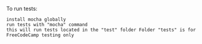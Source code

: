

To run tests:

    install mocha globally
    run tests with "mocha" command
    this will run tests located in the "test" folder Folder "tests" is for FreeCodeCamp testing only




